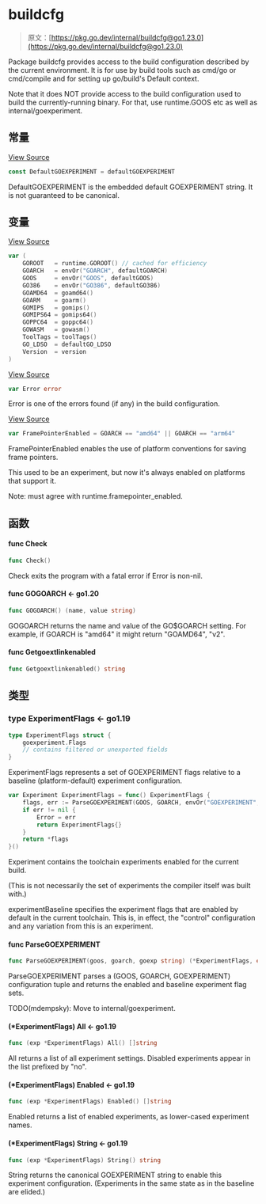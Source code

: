 # buildcfg

> 原文：[https://pkg.go.dev/internal/buildcfg@go1.23.0](https://pkg.go.dev/internal/buildcfg@go1.23.0)



Package buildcfg provides access to the build configuration described by the current environment. It is for use by build tools such as cmd/go or cmd/compile and for setting up go/build's Default context.

Note that it does NOT provide access to the build configuration used to build the currently-running binary. For that, use runtime.GOOS etc as well as internal/goexperiment.











  
  

## 常量 

[View Source](https://cs.opensource.google/go/go/+/go1.20.1:src/internal/buildcfg/exp.go;l=42)

``` go
const DefaultGOEXPERIMENT = defaultGOEXPERIMENT
```

DefaultGOEXPERIMENT is the embedded default GOEXPERIMENT string. It is not guaranteed to be canonical.

## 变量

[View Source](https://cs.opensource.google/go/go/+/go1.20.1:src/internal/buildcfg/cfg.go;l=22)

``` go
var (
	GOROOT   = runtime.GOROOT() // cached for efficiency
	GOARCH   = envOr("GOARCH", defaultGOARCH)
	GOOS     = envOr("GOOS", defaultGOOS)
	GO386    = envOr("GO386", defaultGO386)
	GOAMD64  = goamd64()
	GOARM    = goarm()
	GOMIPS   = gomips()
	GOMIPS64 = gomips64()
	GOPPC64  = goppc64()
	GOWASM   = gowasm()
	ToolTags = toolTags()
	GO_LDSO  = defaultGO_LDSO
	Version  = version
)
```

[View Source](https://cs.opensource.google/go/go/+/go1.20.1:src/internal/buildcfg/cfg.go;l=39)

``` go
var Error error
```

Error is one of the errors found (if any) in the build configuration.

[View Source](https://cs.opensource.google/go/go/+/go1.20.1:src/internal/buildcfg/exp.go;l=51)

``` go
var FramePointerEnabled = GOARCH == "amd64" || GOARCH == "arm64"
```

FramePointerEnabled enables the use of platform conventions for saving frame pointers.

This used to be an experiment, but now it's always enabled on platforms that support it.

Note: must agree with runtime.framepointer_enabled.

## 函数

#### func Check 

``` go
func Check()
```

Check exits the program with a fatal error if Error is non-nil.

#### func GOGOARCH  <- go1.20

``` go
func GOGOARCH() (name, value string)
```

GOGOARCH returns the name and value of the GO$GOARCH setting. For example, if GOARCH is "amd64" it might return "GOAMD64", "v2".

#### func Getgoextlinkenabled 

``` go
func Getgoextlinkenabled() string
```

## 类型

### type ExperimentFlags  <- go1.19

``` go
type ExperimentFlags struct {
	goexperiment.Flags
	// contains filtered or unexported fields
}
```

ExperimentFlags represents a set of GOEXPERIMENT flags relative to a baseline (platform-default) experiment configuration.

``` go
var Experiment ExperimentFlags = func() ExperimentFlags {
	flags, err := ParseGOEXPERIMENT(GOOS, GOARCH, envOr("GOEXPERIMENT", defaultGOEXPERIMENT))
	if err != nil {
		Error = err
		return ExperimentFlags{}
	}
	return *flags
}()
```

Experiment contains the toolchain experiments enabled for the current build.

(This is not necessarily the set of experiments the compiler itself was built with.)

experimentBaseline specifies the experiment flags that are enabled by default in the current toolchain. This is, in effect, the "control" configuration and any variation from this is an experiment.

#### func ParseGOEXPERIMENT 

``` go
func ParseGOEXPERIMENT(goos, goarch, goexp string) (*ExperimentFlags, error)
```

ParseGOEXPERIMENT parses a (GOOS, GOARCH, GOEXPERIMENT) configuration tuple and returns the enabled and baseline experiment flag sets.

TODO(mdempsky): Move to internal/goexperiment.

#### (*ExperimentFlags) All  <- go1.19

``` go
func (exp *ExperimentFlags) All() []string
```

All returns a list of all experiment settings. Disabled experiments appear in the list prefixed by "no".

#### (*ExperimentFlags) Enabled  <- go1.19

``` go
func (exp *ExperimentFlags) Enabled() []string
```

Enabled returns a list of enabled experiments, as lower-cased experiment names.

#### (*ExperimentFlags) String  <- go1.19

``` go
func (exp *ExperimentFlags) String() string
```

String returns the canonical GOEXPERIMENT string to enable this experiment configuration. (Experiments in the same state as in the baseline are elided.)